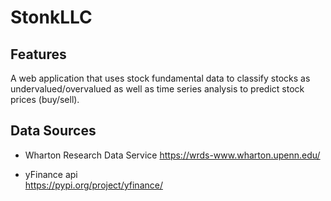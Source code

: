 # StonkLLC

## Features
A web application that uses stock fundamental data to classify stocks as undervalued/overvalued as well as time series analysis to predict stock prices (buy/sell).


## Data Sources
- Wharton Research Data Service
   https://wrds-www.wharton.upenn.edu/

- yFinance api  
   https://pypi.org/project/yfinance/
